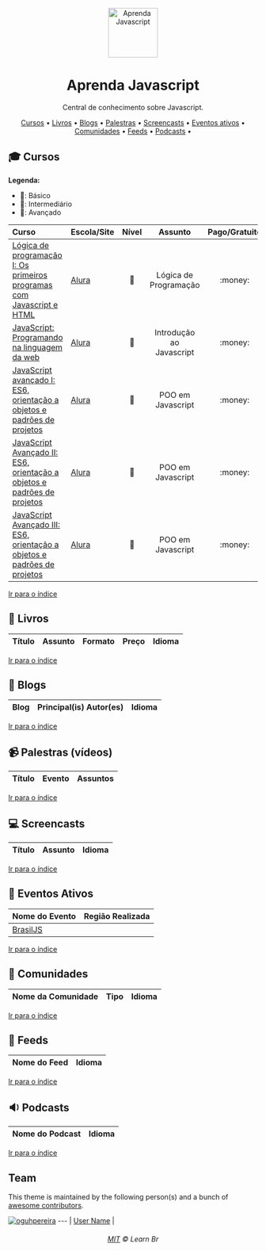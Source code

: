 <p align="center">
	<img width="200px" src="https://raw.githubusercontent.com/learnbr/javascript/master/logo.png" alt="Aprenda Javascript" style="width:100px;">
</p>

<h1 align="center">Aprenda Javascript</h1>

<p align="center">Central de conhecimento sobre Javascript.</p>


<a id="user-content-Índice" class="anchor" href="#Índice" aria-hidden="true"></a>
<p align="center">
	<a href="#mortar_board-cursos">Cursos</a> •
	<a href="#book-livros">Livros</a> •
	<a href="#newspaper-blogs">Blogs</a> •
	<a href="#video_camera-palestras-v%C3%ADdeos">Palestras</a> •
	<a href="#computer-screencasts">Screencasts</a> •
	<a href="#eventos-ativos">Eventos ativos</a> •
	<a href="#speech_balloon-comunidades">Comunidades</a> •
	<a href="#paperclip-feeds">Feeds</a> •
	<a href="#sound-podcasts">Podcasts</a> •
</p>

## :mortar_board: Cursos

**Legenda:**

- :green_heart:: Básico
- :large_orange_diamond:: Intermediário
- :red_circle:: Avançado

Curso | Escola/Site | Nível | Assunto | Pago/Gratuito
:-- | :-- | :--: | :--: | :--:
[Lógica de programação I: Os primeiros programas com Javascript e HTML](https://www.alura.com.br/curso-online-logica-programacao-javascript-html) | [Alura](https://www.alura.com.br) | :green_heart: | Lógica de Programação | :money:
[JavaScript: Programando na linguagem da web](https://www.alura.com.br/curso-online-javascript-programando-na-linguagem-web) | [Alura](https://www.alura.com.br) | :green_heart: | Introdução ao Javascript | :money:
[JavaScript avançado I: ES6, orientação a objetos e padrões de projetos](https://www.alura.com.br/curso-online-javascript-es6-orientacao-a-objetos-parte-1) | [Alura](https://www.alura.com.br) | :large_orange_diamond: | POO em Javascript | :money:
[JavaScript Avançado II: ES6, orientação a objetos e padrões de projetos](https://www.alura.com.br/curso-online-javascript-es6-orientacao-a-objetos-parte-2) | [Alura](https://www.alura.com.br) | :large_orange_diamond: | POO em Javascript | :money:
[JavaScript Avançado III: ES6, orientação a objetos e padrões de projetos](https://www.alura.com.br/curso-online-javascript-es6-orientacao-a-objetos-parte-30) | [Alura](https://www.alura.com.br) | :large_orange_diamond: | POO em Javascript | :money:

[Ir para o índice](#Índice)

## :book: Livros

Título | Assunto | Formato | Preço | Idioma
:-- | :--: | :--: | :--: | :--:


[Ir para o índice](#Índice)

## :newspaper: Blogs

Blog | Principal(is) Autor(es) | Idioma
:-- | :-- | :--:


[Ir para o índice](#Índice)

## :video_camera: Palestras (vídeos)

Título | Evento | Assuntos
:-- | :-- | :--


[Ir para o índice](#Índice)

## :computer: Screencasts
Título | Assunto | Idioma
:-- | :-- | :--


[Ir para o índice](#Índice)


## :circus_tent: Eventos Ativos

Nome do Evento | Região Realizada
:-- | :--
[BrasilJS](https://braziljs.org/) | 

[Ir para o índice](#Índice)

## :speech_balloon: Comunidades

Nome da Comunidade | Tipo | Idioma
:-- | :-- | :--



[Ir para o índice](#Índice)

## :paperclip: Feeds
Nome do Feed | Idioma
:-- | :--:


[Ir para o índice](#Índice)

## :sound: Podcasts
Nome do Podcast | Idioma
:-- | :--:


[Ir para o índice](#Índice)



## Team

This theme is maintained by the following person(s) and a bunch of [awesome contributors](https://github.com/learnbr/javascript/graphs/contributors).

[![oguhpereira](https://avatars3.githubusercontent.com/u/24482087?s=70&v=3)](https://github.com/oguhpereira) 
--- |
[User Name](https://github.com/oguhpereira) | 

<h6 align="center">
	<a href="./MIT.md">MIT</a>
	©
	Learn Br
</h6>
